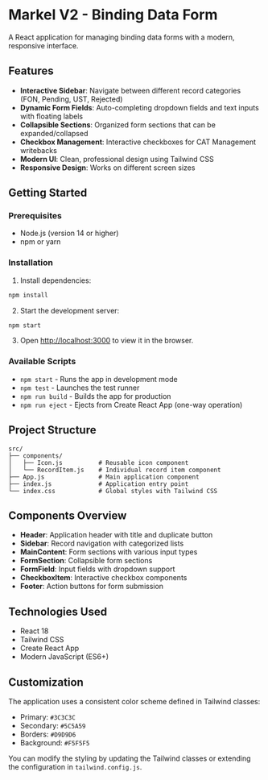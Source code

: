 # Markel V2 - Binding Data Form

A React application for managing binding data forms with a modern, responsive interface.

## Features

- **Interactive Sidebar**: Navigate between different record categories (FON, Pending, UST, Rejected)
- **Dynamic Form Fields**: Auto-completing dropdown fields and text inputs with floating labels
- **Collapsible Sections**: Organized form sections that can be expanded/collapsed
- **Checkbox Management**: Interactive checkboxes for CAT Management writebacks
- **Modern UI**: Clean, professional design using Tailwind CSS
- **Responsive Design**: Works on different screen sizes

## Getting Started

### Prerequisites

- Node.js (version 14 or higher)
- npm or yarn

### Installation

1. Install dependencies:
```bash
npm install
```

2. Start the development server:
```bash
npm start
```

3. Open [http://localhost:3000](http://localhost:3000) to view it in the browser.

### Available Scripts

- `npm start` - Runs the app in development mode
- `npm test` - Launches the test runner
- `npm run build` - Builds the app for production
- `npm run eject` - Ejects from Create React App (one-way operation)

## Project Structure

```
src/
├── components/
│   ├── Icon.js          # Reusable icon component
│   └── RecordItem.js    # Individual record item component
├── App.js               # Main application component
├── index.js             # Application entry point
└── index.css            # Global styles with Tailwind CSS
```

## Components Overview

- **Header**: Application header with title and duplicate button
- **Sidebar**: Record navigation with categorized lists
- **MainContent**: Form sections with various input types
- **FormSection**: Collapsible form sections
- **FormField**: Input fields with dropdown support
- **CheckboxItem**: Interactive checkbox components
- **Footer**: Action buttons for form submission

## Technologies Used

- React 18
- Tailwind CSS
- Create React App
- Modern JavaScript (ES6+)

## Customization

The application uses a consistent color scheme defined in Tailwind classes:
- Primary: `#3C3C3C`
- Secondary: `#5C5A59`
- Borders: `#D9D9D6`
- Background: `#F5F5F5`

You can modify the styling by updating the Tailwind classes or extending the configuration in `tailwind.config.js`. 